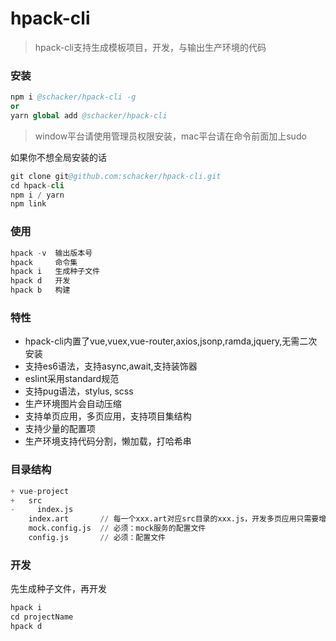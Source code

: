 # hpack-cli

> hpack-cli支持生成模板项目，开发，与输出生产环境的代码

### 安装

```s
npm i @schacker/hpack-cli -g
or
yarn global add @schacker/hpack-cli
```

> window平台请使用管理员权限安装，mac平台请在命令前面加上sudo

如果你不想全局安装的话

```s
git clone git@github.com:schacker/hpack-cli.git
cd hpack-cli
npm i / yarn
npm link
```

### 使用

```s
hpack -v  输出版本号
hpack     命令集
hpack i   生成种子文件
hpack d   开发
hpack b   构建
```

### 特性

- hpack-cli内置了vue,vuex,vue-router,axios,jsonp,ramda,jquery,无需二次安装
- 支持es6语法，支持async,await,支持装饰器
- eslint采用standard规范
- 支持pug语法，stylus, scss
- 生产环境图片会自动压缩
- 支持单页应用，多页应用，支持项目集结构
- 支持少量的配置项
- 生产环境支持代码分割，懒加载，打哈希串

### 目录结构

```s
+ vue-project
+   src
-     index.js
    index.art       // 每一个xxx.art对应src目录的xxx.js，开发多页应用只需要增加这两个文件
    mock.config.js  // 必须：mock服务的配置文件
    config.js       // 必须：配置文件
```

### 开发

先生成种子文件，再开发

```s
hpack i
cd projectName
hpack d
```
